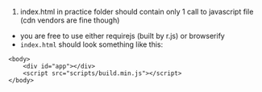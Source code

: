 1. index.html in practice folder should contain only 1 call to javascript file (cdn vendors are fine though)
  - you are free to use either requirejs (built by r.js) or browserify
  - `index.html` should look something like this:
  ```
  <body>
      <div id="app"></div>
      <script src="scripts/build.min.js"></script>
  </body>
  ```